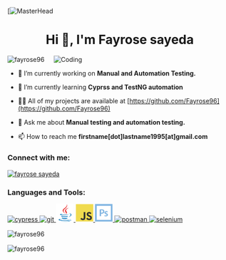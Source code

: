 [![MasterHead](https://user-images.githubusercontent.com/74038190/241765440-80728820-e06b-4f96-9c9e-9df46f0cc0a5.gif)
<h1 align="center">Hi 👋, I'm Fayrose sayeda</h1>
<img align="right" alt="Coding" width="400" src="https://sysdig.com/wp-content/uploads/BlogImages-DevelopersFatige-featured-v3.gif">
<p align="left"> <img src="https://komarev.com/ghpvc/?username=fayrose96&label=Profile%20views&color=0e75b6&style=flat" alt="fayrose96" /> </p>

- 🔭 I’m currently working on **Manual and Automation Testing.**

- 🌱 I’m currently learning **Cyprss and TestNG automation**

- 👨‍💻 All of my projects are available at [https://github.com/Fayrose96](https://github.com/Fayrose96)

- 💬 Ask me about **Manual testing and automation testing.**

- 📫 How to reach me **firstname[dot]lastname1995[at]gmail.com**

<h3 align="left">Connect with me:</h3>
<p align="left">
<a href="https://fb.com/fayrose sayeda" target="blank"><img align="center" src="https://raw.githubusercontent.com/rahuldkjain/github-profile-readme-generator/master/src/images/icons/Social/facebook.svg" alt="fayrose sayeda" height="30" width="40" /></a>
</p>

<h3 align="left">Languages and Tools:</h3>
<p align="left"> <a href="https://www.cypress.io" target="_blank" rel="noreferrer"> <img src="https://raw.githubusercontent.com/simple-icons/simple-icons/6e46ec1fc23b60c8fd0d2f2ff46db82e16dbd75f/icons/cypress.svg" alt="cypress" width="40" height="40"/> </a> <a href="https://git-scm.com/" target="_blank" rel="noreferrer"> <img src="https://www.vectorlogo.zone/logos/git-scm/git-scm-icon.svg" alt="git" width="40" height="40"/> </a> <a href="https://www.java.com" target="_blank" rel="noreferrer"> <img src="https://raw.githubusercontent.com/devicons/devicon/master/icons/java/java-original.svg" alt="java" width="40" height="40"/> </a> <a href="https://developer.mozilla.org/en-US/docs/Web/JavaScript" target="_blank" rel="noreferrer"> <img src="https://raw.githubusercontent.com/devicons/devicon/master/icons/javascript/javascript-original.svg" alt="javascript" width="40" height="40"/> </a> <a href="https://www.photoshop.com/en" target="_blank" rel="noreferrer"> <img src="https://raw.githubusercontent.com/devicons/devicon/master/icons/photoshop/photoshop-line.svg" alt="photoshop" width="40" height="40"/> </a> <a href="https://postman.com" target="_blank" rel="noreferrer"> <img src="https://www.vectorlogo.zone/logos/getpostman/getpostman-icon.svg" alt="postman" width="40" height="40"/> </a> <a href="https://www.selenium.dev" target="_blank" rel="noreferrer"> <img src="https://raw.githubusercontent.com/detain/svg-logos/780f25886640cef088af994181646db2f6b1a3f8/svg/selenium-logo.svg" alt="selenium" width="40" height="40"/> </a> </p>

<p><img align="center" src="https://github-readme-stats.vercel.app/api/top-langs?username=fayrose96&show_icons=true&locale=en&layout=compact" alt="fayrose96" /></p>

<p><img align="center" src="https://github-readme-streak-stats.herokuapp.com/?user=fayrose96&" alt="fayrose96" /></p>

